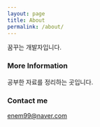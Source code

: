 ```yaml
---
layout: page
title: About
permalink: /about/
---
```


꿈꾸는 개발자입니다.

### More Information

공부한 자료를 정리하는 곳입니다.

### Contact me

[enem99@naver.com](mailto:enem99@naver.com)
